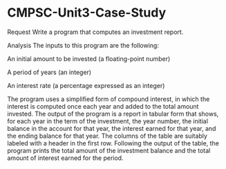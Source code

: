 # CMPSC-Unit3-Case-Study
Request
Write a program that computes an investment report.

Analysis
The inputs to this program are the following:

An initial amount to be invested (a floating-point number)

A period of years (an integer)

An interest rate (a percentage expressed as an integer)

The program uses a simplified form of compound interest, in which the interest is computed once each year and added to the total amount invested. The output of the program is a report in tabular form that shows, for each year in the term of the investment, the year number, the initial balance in the account for that year, the interest earned for that year, and the ending balance for that year. The columns of the table are suitably labeled with a header in the first row. Following the output of the table, the program prints the total amount of the investment balance and the total amount of interest earned for the period. 
